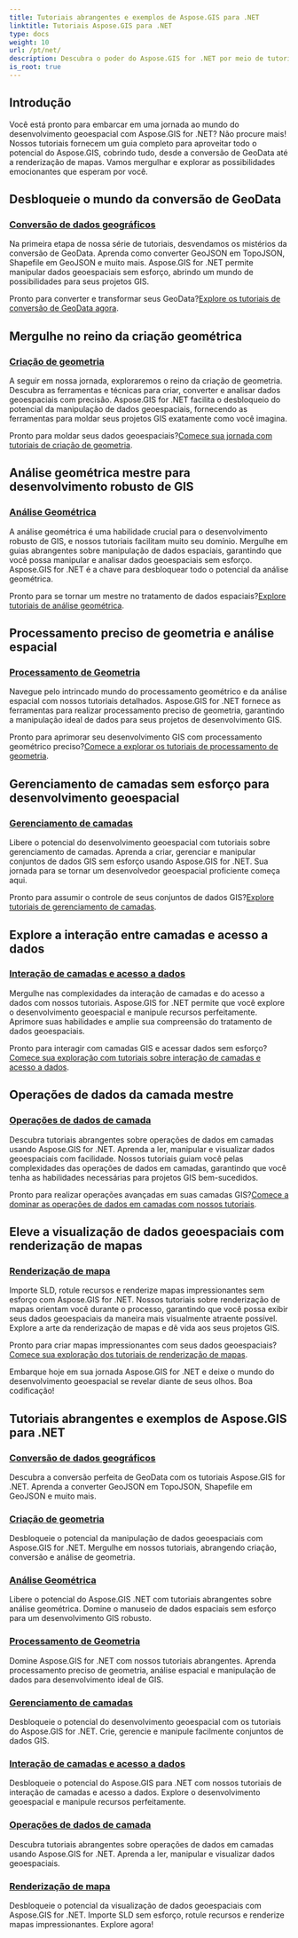```yaml
---
title: Tutoriais abrangentes e exemplos de Aspose.GIS para .NET
linktitle: Tutoriais Aspose.GIS para .NET
type: docs
weight: 10
url: /pt/net/
description: Descubra o poder do Aspose.GIS for .NET por meio de tutoriais abrangentes. Domine a conversão de GeoData, criação de geometria, análise, gerenciamento de camadas e muito mais.
is_root: true
---
```


## Introdução

Você está pronto para embarcar em uma jornada ao mundo do desenvolvimento geoespacial com Aspose.GIS for .NET? Não procure mais! Nossos tutoriais fornecem um guia completo para aproveitar todo o potencial do Aspose.GIS, cobrindo tudo, desde a conversão de GeoData até a renderização de mapas. Vamos mergulhar e explorar as possibilidades emocionantes que esperam por você.

## Desbloqueie o mundo da conversão de GeoData

### [Conversão de dados geográficos](./geo-data-conversion/)

Na primeira etapa de nossa série de tutoriais, desvendamos os mistérios da conversão de GeoData. Aprenda como converter GeoJSON em TopoJSON, Shapefile em GeoJSON e muito mais. Aspose.GIS for .NET permite manipular dados geoespaciais sem esforço, abrindo um mundo de possibilidades para seus projetos GIS.

 Pronto para converter e transformar seus GeoData?[Explore os tutoriais de conversão de GeoData agora](./geo-data-conversion/).

## Mergulhe no reino da criação geométrica

### [Criação de geometria](./geometry-creation/)

A seguir em nossa jornada, exploraremos o reino da criação de geometria. Descubra as ferramentas e técnicas para criar, converter e analisar dados geoespaciais com precisão. Aspose.GIS for .NET facilita o desbloqueio do potencial da manipulação de dados geoespaciais, fornecendo as ferramentas para moldar seus projetos GIS exatamente como você imagina.

 Pronto para moldar seus dados geoespaciais?[Comece sua jornada com tutoriais de criação de geometria](./geometry-creation/).

## Análise geométrica mestre para desenvolvimento robusto de GIS

### [Análise Geométrica](./geometry-analysis/)

A análise geométrica é uma habilidade crucial para o desenvolvimento robusto de GIS, e nossos tutoriais facilitam muito seu domínio. Mergulhe em guias abrangentes sobre manipulação de dados espaciais, garantindo que você possa manipular e analisar dados geoespaciais sem esforço. Aspose.GIS for .NET é a chave para desbloquear todo o potencial da análise geométrica.

 Pronto para se tornar um mestre no tratamento de dados espaciais?[Explore tutoriais de análise geométrica](./geometry-analysis/).

## Processamento preciso de geometria e análise espacial

### [Processamento de Geometria](./geometry-processing/)

Navegue pelo intrincado mundo do processamento geométrico e da análise espacial com nossos tutoriais detalhados. Aspose.GIS for .NET fornece as ferramentas para realizar processamento preciso de geometria, garantindo a manipulação ideal de dados para seus projetos de desenvolvimento GIS.

 Pronto para aprimorar seu desenvolvimento GIS com processamento geométrico preciso?[Comece a explorar os tutoriais de processamento de geometria](./geometry-processing/).

## Gerenciamento de camadas sem esforço para desenvolvimento geoespacial

### [Gerenciamento de camadas](./layer-management/)

Libere o potencial do desenvolvimento geoespacial com tutoriais sobre gerenciamento de camadas. Aprenda a criar, gerenciar e manipular conjuntos de dados GIS sem esforço usando Aspose.GIS for .NET. Sua jornada para se tornar um desenvolvedor geoespacial proficiente começa aqui.

 Pronto para assumir o controle de seus conjuntos de dados GIS?[Explore tutoriais de gerenciamento de camadas](./layer-management/).

## Explore a interação entre camadas e acesso a dados

### [Interação de camadas e acesso a dados](./layer-interaction-and-data-access/)

Mergulhe nas complexidades da interação de camadas e do acesso a dados com nossos tutoriais. Aspose.GIS for .NET permite que você explore o desenvolvimento geoespacial e manipule recursos perfeitamente. Aprimore suas habilidades e amplie sua compreensão do tratamento de dados geoespaciais.

 Pronto para interagir com camadas GIS e acessar dados sem esforço?[Comece sua exploração com tutoriais sobre interação de camadas e acesso a dados](./layer-interaction-and-data-access/).

## Operações de dados da camada mestre

### [Operações de dados de camada](./layer-data-operations/)

Descubra tutoriais abrangentes sobre operações de dados em camadas usando Aspose.GIS for .NET. Aprenda a ler, manipular e visualizar dados geoespaciais com facilidade. Nossos tutoriais guiam você pelas complexidades das operações de dados em camadas, garantindo que você tenha as habilidades necessárias para projetos GIS bem-sucedidos.

 Pronto para realizar operações avançadas em suas camadas GIS?[Comece a dominar as operações de dados em camadas com nossos tutoriais](./layer-data-operations/).

## Eleve a visualização de dados geoespaciais com renderização de mapas

### [Renderização de mapa](./map-rendering/)

Importe SLD, rotule recursos e renderize mapas impressionantes sem esforço com Aspose.GIS for .NET. Nossos tutoriais sobre renderização de mapas orientam você durante o processo, garantindo que você possa exibir seus dados geoespaciais da maneira mais visualmente atraente possível. Explore a arte da renderização de mapas e dê vida aos seus projetos GIS.

 Pronto para criar mapas impressionantes com seus dados geoespaciais?[Comece sua exploração dos tutoriais de renderização de mapas](./map-rendering/).

Embarque hoje em sua jornada Aspose.GIS for .NET e deixe o mundo do desenvolvimento geoespacial se revelar diante de seus olhos. Boa codificação!
## Tutoriais abrangentes e exemplos de Aspose.GIS para .NET 
### [Conversão de dados geográficos](./geo-data-conversion/)
Descubra a conversão perfeita de GeoData com os tutoriais Aspose.GIS for .NET. Aprenda a converter GeoJSON em TopoJSON, Shapefile em GeoJSON e muito mais.
### [Criação de geometria](./geometry-creation/)
Desbloqueie o potencial da manipulação de dados geoespaciais com Aspose.GIS for .NET. Mergulhe em nossos tutoriais, abrangendo criação, conversão e análise de geometria.
### [Análise Geométrica](./geometry-analysis/)
Libere o potencial do Aspose.GIS .NET com tutoriais abrangentes sobre análise geométrica. Domine o manuseio de dados espaciais sem esforço para um desenvolvimento GIS robusto.
### [Processamento de Geometria](./geometry-processing/)
Domine Aspose.GIS for .NET com nossos tutoriais abrangentes. Aprenda processamento preciso de geometria, análise espacial e manipulação de dados para desenvolvimento ideal de GIS.
### [Gerenciamento de camadas](./layer-management/)
Desbloqueie o potencial do desenvolvimento geoespacial com os tutoriais do Aspose.GIS for .NET. Crie, gerencie e manipule facilmente conjuntos de dados GIS. 
### [Interação de camadas e acesso a dados](./layer-interaction-and-data-access/)
Desbloqueie o potencial do Aspose.GIS para .NET com nossos tutoriais de interação de camadas e acesso a dados. Explore o desenvolvimento geoespacial e manipule recursos perfeitamente.
### [Operações de dados de camada](./layer-data-operations/)
Descubra tutoriais abrangentes sobre operações de dados em camadas usando Aspose.GIS for .NET. Aprenda a ler, manipular e visualizar dados geoespaciais.
### [Renderização de mapa](./map-rendering/)
Desbloqueie o potencial da visualização de dados geoespaciais com Aspose.GIS for .NET. Importe SLD sem esforço, rotule recursos e renderize mapas impressionantes. Explore agora!

